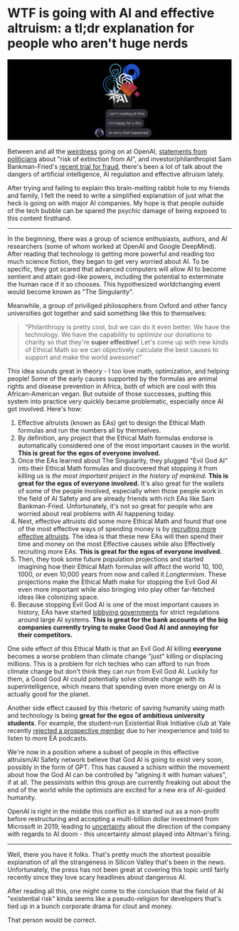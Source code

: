 # WTF is going with AI and effective altruism: a tl;dr explanation for people who aren't huge nerds

!["i ain't reading all that" meme combined with the logos of various AI-related companies](images/ea-tldr/ea-tldr.jpg)

Between and all the [weirdness](https://www.reuters.com/technology/sam-altman-return-openai-ceo-2023-11-22/) going on at OpenAI, [statements from politicians](https://www.gov.uk/government/speeches/prime-ministers-speech-on-ai-26-october-2023) about "risk of extinction from AI", and investor/philanthropist Sam Bankman-Fried's [recent trial for fraud](https://www.wired.com/story/sbf-trial-sam-bankman-fried-ftx-testimony/), there's been a lot of talk about the dangers of artificial intelligence, AI regulation and effective altruism lately. 

After trying and failing to explain this brain-melting rabbit hole to my friends and family, I felt the need to write a simplified explanation of just what the heck is going on with major AI companies. My hope is that people outside of the tech bubble can be spared the psychic damage of being exposed to this content firsthand.

---

In the beginning, there was a group of science enthusiasts, authors, and AI researchers (some of whom worked at OpenAI and Google DeepMind). After reading that technology is getting more powerful and reading too much science fiction, they began to get very worried about AI. To be specific, they got scared that advanced computers will allow AI to become sentient and attain god-like powers, including the potential to exterminate the human race if it so chooses. This hypothesized worldchanging event would become known as "The Singularity".

Meanwhile, a group of priviliged philosophers from Oxford and other fancy universities got together and said something like this to themselves:

> "Philanthropy is pretty cool, but we can do it even better. We have the technology. We have the capability to _optimize_ our donations to charity so that they're **super effective!** Let's come up with new kinds of Ethical Math so we can objectively calculate the best causes to support and make the world awesome!" 

This idea sounds great in theory - I too love math, optimization, and helping people! Some of the early causes supported by the formulas are animal rights and disease prevention in Africa, both of which are cool with this African-American vegan. But outside of those successes, putting this system into practice very quickly became problematic, especially once AI got involved. Here's how:

1. Effective altruists (known as EAs) get to design the Ethical Math formulas and run the numbers all by themselves.
2. By definition, any project that the Ethical Math formulas endorse is automatically considered one of the most important causes in the world. **This is great for the egos of everyone involved.**
3. Once the EAs learned about The Singularity, they plugged "Evil God AI" into their Ethical Math formulas and discovered that stopping it from killing us is _the most important project in the history of mankind_. **This is great for the egos of everyone involved.** It's also great for the wallets of some of the people involved, especially when those people work in the field of AI Safety and are already friends with rich EAs like Sam Bankman-Fried. Unfortunately, it's not so great for people who are worried about real problems with AI happening today.
4. Next, effective altruists did some more Ethical Math and found that one of the most effective ways of spending money is by [recruiting more effective altruists](https://www.openphilanthropy.org/focus/ea-global-health-and-wellbeing/). The idea is that these new EAs will then spend their time and money on the most Effective causes while also Effectively recruiting more EAs. **This is great for the egos of everyone involved.**
5. Then, they took some future population projections and started imagining how their Ethical Math formulas will affect the world 10, 100, 1000, or even 10,000 years from now  and called it _Longtermism_. These projections make the Ethical Math make for stopping the Evil God AI even more important while also bringing into play other far-fetched ideas like colonizing space.
6. Because stopping Evil God AI is one of the most important causes in history, EAs have started [lobbying governments](https://www.politico.com/news/2023/10/13/open-philanthropy-funding-ai-policy-00121362) for strict regulations around large AI systems. **This is great for the bank accounts of the big companies currently trying to make Good God AI and annoying for their competitors.**

One side effect of this Ethical Math is that an Evil God AI killing **everyone** becomes a worse problem than climate change "just" killing or displacing millions. This is a problem for rich techies who can afford to run from climate change but don't think they can run from Evil God AI. Luckily for them, a Good God AI could potentially solve climate change with its superintelligence, which means that spending even more energy on AI is actually good for the planet. 

Another side effect caused by this rhetoric of saving humanity using math and technology is being **great for the egos of ambitious university students**. For example, the student-run Existential Risk Initiative club at Yale recently [rejected a prospective member](https://www.theatlantic.com/ideas/archive/2023/09/yale-college-undergrad-clubs-competitive/675219/) due to her inexperience and told to listen to more EA podcasts.

We're now in a position where a subset of people in this effective altruism/AI Safety network believe that God AI is going to exist very soon, possibly in the form of GPT. This has caused a schism within the movement about how the God AI can be controlled by "aligning it with human values", if at all. The pessimists within this group are currently freaking out about the end of the world while the optimists are excited for a new era of AI-guided humanity.

OpenAI is right in the middle this conflict as it started out as a non-profit before restructuring and accepting a multi-billion dollar investment from Microsoft in 2019, leading to [uncertainty](https://venturebeat.com/ai/as-anthropic-seeks-billions-to-take-on-openai-industrial-capture-is-nigh-or-is-it/) about the direction of the company with regards to AI doom - this uncertainty almost played into Altman's firing.

---

Well, there you have it folks. That's pretty much the shortest possible explanation of all the strangeness in Silicon Valley that's been in the news. Unfortunately, the press has not been great at covering this topic until fairly recently since they love scary headlines about dangerous AI.

After reading all this, one might come to the conclusion that the field of AI "existential risk" kinda seems like a pseudo-religion for developers that's tied up in a bunch corporate drama for clout and money. 

That person would be correct.